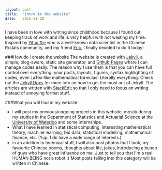 ```yaml
---
layout: post
title:  "Intro to the website"
date:   2015-11-28
---
```

I have been in love with writing since childhood because I found out keeping track of work and life is very helpful with not wasting my time.  Inspired by <a href = "http://yihui.name/en">Yihui Xie</a> who is a well-known data scientist in the Chinese R/stats community, and my friend <a href = "http://linxihui.github.io/">Eric</a>, I finally decided to do it today!

###How do I create the website
The website is created with <a href="http://jekyllrb.com">Jekyll</a>, a simple, blog-aware, static site generator, and <a href="https://pages.github.com">Github Pages</a> where I can manage codes easily. The reason why I use them is that you can have full control over everything: your posts, layouts, figures, syntax highlighting of codes, even LaTex-like mathematical formulas! Literally everything. Check out the <a href="http://jekyllrb.com">Jekyll Docs</a> for more info on how to get the most out of Jekyll. The articles are written with <a href="https://stackedit.io/">StackEdit</a> so that I only need to focus on writing instead of annoying format stuff. 

###What you will find in my website
- I will post my previous/ongoing projects in this website, mostly during my studies in the Department of Statistics and Actuarial Science at the <a href = "https://uwaterloo.ca/statistics-and-actuarial-science/">
University of Waterloo</a> and some internships.
- What I have learned in statistical computing, interesting mathematical theory, machine learning, bid data, statistical modelling, mathematical finance, etc.  (Yup, I do have a wide range of interests.)
- In an addition to technical stuff, I will also post photos that I took, my favourite Chinese poems, thoughts about life, jokes, introducing a bunch of guys who have great influence on me. Just to tell you that I'm a real HUMAN BEING not a robot :) Most posts falling into this category will be written in Chinese.


